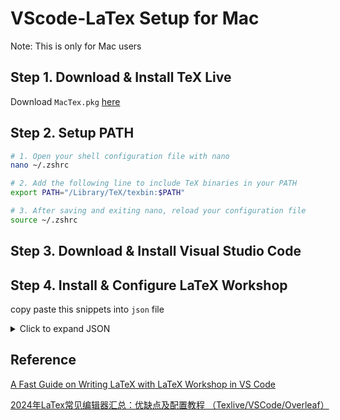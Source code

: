 # VScode-LaTex Setup for Mac

Note: This is only for Mac users
## Step 1. Download & Install TeX Live
Download `MacTex.pkg` [here](https://mirror.ctan.org/systems/mac/mactex/MacTeX.pkg)

## Step 2. Setup PATH

```bash
# 1. Open your shell configuration file with nano
nano ~/.zshrc

# 2. Add the following line to include TeX binaries in your PATH
export PATH="/Library/TeX/texbin:$PATH"

# 3. After saving and exiting nano, reload your configuration file
source ~/.zshrc
```

## Step 3. Download & Install Visual Studio Code

## Step 4. Install & Configure LaTeX Workshop

copy paste this snippets into `json` file
<details>
    <summary>Click to expand JSON</summary>

```json
"latex-workshop.latex.tools": [
       {
           "name": "xelatex",
           "command": "xelatex",
           "args": [
             "-synctex=1",
             "-interaction=nonstopmode",
             "-file-line-error",
             "%DOC%"
           ]
       },
       {
           "name": "pdflatex",
           "command": "pdflatex",
           "args": [
             "-synctex=1",
             "-interaction=nonstopmode",
             "-file-line-error",
             "%DOC%"
           ]
       },
       {
           "name": "bibtex",
           "command": "bibtex",
           "args": [
             "%DOCFILE%"
           ]
       }
   ],

   "latex-workshop.latex.recipes": [
     {
       "name": "pdflatex -> bibtex -> pdflatex*2",
       "tools": [
         "pdflatex",
         "bibtex",
         "pdflatex",
         "pdflatex"
       ]
     },
       {
         "name": "XeLaTeX",
         "tools": [
           "xelatex"
         ]
       },
       {
         "name": "PDFLaTeX",
         "tools": [
           "pdflatex"
         ]
       }, 
       {
         "name": "latexmk",
         "tools": [
           "latexmk"
         ]
       },
       {
         "name": "BibTeX",
         "tools": [
           "bibtex"
         ]
       },
       {
         "name": "xelatex -> bibtex -> xelatex*2",
         "tools": [
           "xelatex",
           "bibtex",
           "xelatex",
           "xelatex"
         ]
       }
   ],
```

</details>






## Reference
[A Fast Guide on Writing LaTeX with LaTeX Workshop in VS Code](https://mathjiajia.github.io/vscode-and-latex/) 

[2024年LaTex常见编辑器汇总：优缺点及配置教程 （Texlive/VSCode/Overleaf）](https://zhuanlan.zhihu.com/p/607473890)